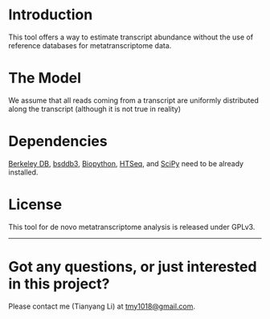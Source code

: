 # Introduction
This tool offers a way to estimate transcript abundance without the use of reference databases for metatranscriptome data.

# The Model
We assume that all reads coming from a transcript are uniformly distributed along the transcript (although it is not true in reality)

# Dependencies
[Berkeley DB](http://www.oracle.com/technetwork/database/berkeleydb/overview/index.html), 
[bsddb3](http://pypi.python.org/pypi/bsddb3), 
[Biopython](http://biopython.org/wiki/Main_Page), 
[HTSeq](http://www-huber.embl.de/users/anders/HTSeq/doc/overview.html), 
and [SciPy](http://scipy.org/) need to be already installed.

# License
This tool for de novo metatranscriptome analysis is released under GPLv3.

***
# Got any questions, or just interested in this project?
Please contact me (Tianyang Li) at [tmy1018@gmail.com](tmy1018@gmail.com).
